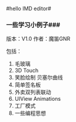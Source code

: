 #hello IMD editor#
###	一些学习小例子###
> 
版本：V1.0
作者：魔笛GNR

包括：
1. 毛玻璃
2. 3D Touch
3. 笑脸绘制 贝塞尔曲线
4. 简单签名板
5. 外卖双列表联动
6. UIView Animations
7. 工厂模式
8. 一些编程思想
